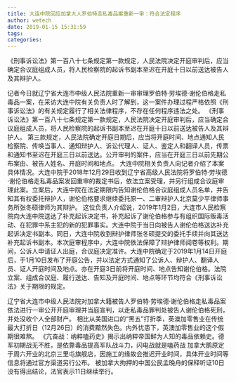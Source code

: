 ```yaml
---
title: 大连中院回应加拿大人罗伯特走私毒品案重新一审：符合法定程序
author: wetech
date: 2019-01-15 15:31:59
tags: 
categories: 
---
```

《刑事诉讼法》第一百八十七条规定第一款规定，人民法院决定开庭审判后，应当确定合议庭组成人员，将人民检察院的起诉书副本至迟在开庭十日以前送达被告人及其辩护人。
<!-- more -->
记者今日就辽宁省大连市中级人民法院重新一审审理罗伯特·劳埃德·谢伦伯格走私毒品一案，在采访大连中院有关负责人时了解到，这一案件办理过程严格依照《刑事诉讼法》的有关规定履行了相关法律程序，不存在任何程序违法之处。
《刑事诉讼法》第一百八十七条规定第一款规定，人民法院决定开庭审判后，应当确定合议庭组成人员，将人民检察院的起诉书副本至迟在开庭十日以前送达被告人及其辩护人。
第三款规定，人民法院确定开庭日期后，应当将开庭时间、地点通知人民检察院、传唤当事人、通知辩护人、诉讼代理人、证人、鉴定人和翻译人员，传票和通知书至迟在开庭三日以前送达。公开审判的案件，应当在开庭三日以前先期公布案由、被告人姓名、开庭时间和地点。
大连中院相关负责人向记者介绍了本案具体情况。大连中院于2018年12月29日收到辽宁省高级人民法院将罗伯特·劳埃德·谢伦伯格走私毒品案发回重审的裁定书后，依法立案受理，并另行组成合议庭审理此案。立案后，大连中院在法定期限内告知谢伦伯格合议庭组成人员名单，并告知其有权委托辩护人，谢伦伯格要求继续委托原一、二审辩护人北京莫少平律师事务所张冬硕律师为其辩护。
这位负责人介绍说，2019年1月2日，大连市人民检察院向大连中院送达了补充起诉决定书，补充起诉了谢伦伯格参与有组织国际贩毒活动、在犯罪中系主犯的新的犯罪事实。大连中院于当日向被告人谢伦伯格送达补充起诉决定书副本。同日，大连中院收到辩护律师张冬硕提交的委托手续并向其送达补充起诉书副本。本次庭审程序中，大连中院依法保障了辩护律师阅卷等权利。期间，公诉人申请证人出庭，合议庭决定准许。大连中院确定于2019年1月14日开庭后，于1月10日发布了开庭公告，并以法定方式通知了公诉人、辩护人、翻译人员、证人开庭时间及地点。亦在开庭3日前将开庭时间、地点告知谢伦伯格。法院立案、组成合议庭、履行送达、告知及开庭时间、地点等环节均符合《刑事诉讼法》关于期限的规定。
 
 
辽宁省大连市中级人民法院对加拿大籍被告人罗伯特·劳埃德·谢伦伯格走私毒品案依法进行一审公开开庭审理并当庭宣判，以走私毒品罪判处被告人谢伦伯格死刑，并处没收个人全部财产。
相比从美国进口的“黑五”打折季，英澳加零售业在传统最大打折日（12月26日）的消费黯然失色。内外忧患下，英澳加零售业的这个假期很难熬。
《亢奋战：纳粹嗑药史》揭示出纳粹帝国鲜为人知的毒品依赖史。德军初期战无不胜，是依靠毒品提高军队战斗力，闪电战就是嗑药战
加拿大鹅原定于周六开业的北京三里屯旗舰店，因施工的缘故会推迟开业时间，具体开业时间等信息将通过官方渠道另行公布。
被加拿大拘押的中国公民孟晚舟的保释听证10日没有得出结论，法官表示11日继续举行。
